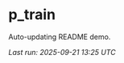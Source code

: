 # p_train

Auto-updating README demo.

<!--START_SECTION:status-->
_Last run: 2025-09-21 13:25 UTC_
<!--END_SECTION:status-->




















































































































































































































































































































































































































































































































































































































































































